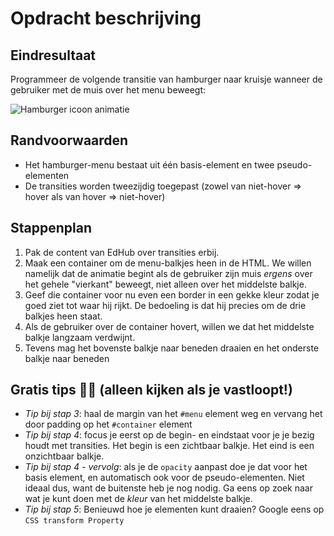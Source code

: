 # Opdracht beschrijving

## Eindresultaat
Programmeer de volgende transitie van hamburger naar kruisje wanneer de gebruiker met de muis over het menu beweegt:

![Hamburger icoon animatie](./hamburger-icoon-animatie.gif)

## Randvoorwaarden
* Het hamburger-menu bestaat uit één basis-element en twee pseudo-elementen
* De transities worden tweezijdig toegepast (zowel van niet-hover => hover als van hover => niet-hover) 

## Stappenplan
1. Pak de content van EdHub over transities erbij. 
2. Maak een container om de menu-balkjes heen in de HTML. We willen namelijk dat de animatie begint als de gebruiker zijn muis _ergens_ over het gehele "vierkant" beweegt, niet alleen over het middelste balkje.
3. Geef die container voor nu even een border in een gekke kleur zodat je goed ziet tot waar hij rijkt. De bedoeling is dat hij precies om de drie balkjes heen staat.
4. Als de gebruiker over de container hovert, willen we dat het middelste balkje langzaam verdwijnt.
5. Tevens mag het bovenste balkje naar beneden draaien en het onderste balkje naar beneden

## Gratis tips 🤘🏻 (alleen kijken als je vastloopt!)
* _Tip bij stap 3_: haal de margin van het `#menu` element weg en vervang het door padding op het `#container` element
* _Tip bij stap 4_: focus je eerst op de begin- en eindstaat voor je je bezig houdt met transities. Het begin is een zichtbaar balkje. Het eind is een onzichtbaar balkje.
* _Tip bij stap 4 - vervolg_: als je de `opacity` aanpast doe je dat voor het basis element, en automatisch ook voor de pseudo-elementen. Niet ideaal dus, want de buitenste heb je nog nodig. Ga eens op zoek naar wat je kunt doen met de _kleur_ van het middelste balkje.
* _Tip bij stap 5_: Benieuwd hoe je elementen kunt draaien? Google eens op `CSS transform Property`
